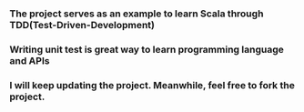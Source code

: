 ### The project serves as an example to learn Scala through TDD(Test-Driven-Development)
### Writing unit test is great way to learn programming language and APIs
### I will keep updating the project. Meanwhile, feel free to fork the project.

